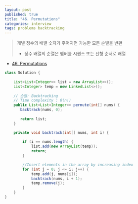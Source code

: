 ```yaml
---
layout: post
published: true
title: "46. Permutations"
categories: interview
tags: problems backtracking
---
```


> 개별 정수의 배열 숫자가 주어지면 가능한 모든 순열을 반환  
> - 정수 배열의 순열은 멤버를 시퀀스 또는 선형 순서로 배열

- [46. Permutations](https://leetcode.com/problems/permutations/solution/)

```java
class Solution {
    
    List<List<Integer>> list = new ArrayList<>();
    List<Integer> temp = new LinkedList<>();
    
    // 순열: Backtracking
    // Time complexity : O(n!)
    public List<List<Integer>> permute(int[] nums) {
       backtrack(nums, 0);
        
       return list;
    }

    private void backtrack(int[] nums, int i) {
    
        if (i == nums.length) {
            list.add(new ArrayList(temp));
            return;
        }

        //Insert elements in the array by increasing index
        for (int j = 0; j <= i; j++) {
            temp.add(j, nums[i]);
            backtrack(nums, i + 1);
            temp.remove(j);
        }
    }
}
```